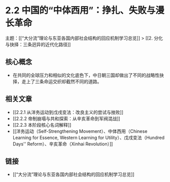 # 2.2 中国的“中体西用”：挣扎、失败与漫长革命

主题：[[“大分流”理论与东亚各国内部社会结构的回应机制学习总览]] > [[2. 分化与抉择：三条迥异的近代化路径]]

## 核心概念

- 在共同的全球压力和相似的文化底色下，中日朝三国却做出了不同的战略性抉择，走上了三条命运交织却截然不同的道路。

## 相关文章

- [[2.2.1 从洋务运动到戊戌变法：改良主义的尝试与挫败]]
- [[2.2.2 帝制崩塌与共和探索：从辛亥革命到军阀混战]]
- [[2.2.3 本阶段核心名词解释]]
- [[洋务运动（Self-Strengthening Movement）、中体西用（Chinese Learning for Essence, Western Learning for Utility）、戊戌变法（Hundred Days'' Reform）、辛亥革命（Xinhai Revolution）]]

## 链接

- [[“大分流”理论与东亚各国内部社会结构的回应机制学习总览]]
